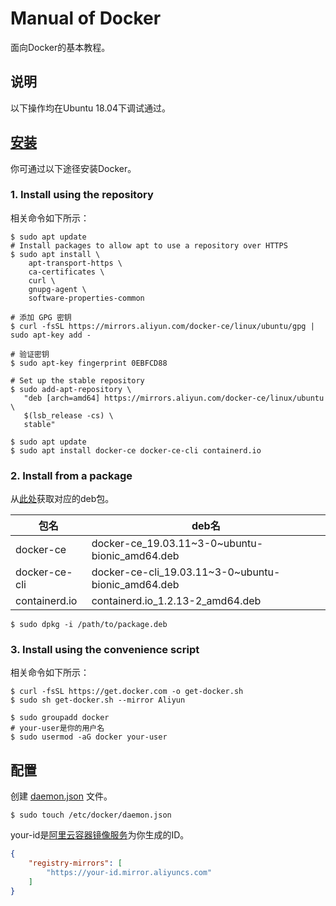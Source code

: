 # Manual of Docker

面向Docker的基本教程。

## 说明

以下操作均在Ubuntu 18.04下调试通过。

## [安装](https://docs.docker.com/engine/install/ubuntu/)

你可通过以下途径安装Docker。

### 1. Install using the repository

相关命令如下所示：

```
$ sudo apt update
# Install packages to allow apt to use a repository over HTTPS
$ sudo apt install \
    apt-transport-https \
    ca-certificates \
    curl \
    gnupg-agent \
    software-properties-common

# 添加 GPG 密钥
$ curl -fsSL https://mirrors.aliyun.com/docker-ce/linux/ubuntu/gpg | sudo apt-key add -

# 验证密钥
$ sudo apt-key fingerprint 0EBFCD88

# Set up the stable repository
$ sudo add-apt-repository \
   "deb [arch=amd64] https://mirrors.aliyun.com/docker-ce/linux/ubuntu \
   $(lsb_release -cs) \
   stable"

$ sudo apt update
$ sudo apt install docker-ce docker-ce-cli containerd.io
```

### 2. Install from a package

从[此处](https://mirrors.aliyun.com/docker-ce/linux/ubuntu/dists/bionic/pool/stable/amd64/)获取对应的deb包。

|包名|deb名|
|--|--|
|docker-ce|docker-ce_19.03.11~3-0~ubuntu-bionic_amd64.deb|
|docker-ce-cli|docker-ce-cli_19.03.11~3-0~ubuntu-bionic_amd64.deb|
|containerd.io|containerd.io_1.2.13-2_amd64.deb|

```
$ sudo dpkg -i /path/to/package.deb
```

### 3. Install using the convenience script

相关命令如下所示：

```
$ curl -fsSL https://get.docker.com -o get-docker.sh
$ sudo sh get-docker.sh --mirror Aliyun

$ sudo groupadd docker
# your-user是你的用户名
$ sudo usermod -aG docker your-user
```

## 配置

创建 [daemon.json](https://docs.docker.com/engine/reference/commandline/dockerd/#daemon-configuration-file) 文件。

```
$ sudo touch /etc/docker/daemon.json
```

your-id是[阿里云容器镜像服务](https://cr.console.aliyun.com)为你生成的ID。

```json
{
    "registry-mirrors": [
        "https://your-id.mirror.aliyuncs.com"
    ]
}
```
